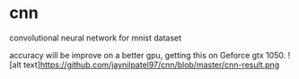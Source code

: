 # cnn
convolutional neural network for mnist dataset

accuracy will be improve on a better gpu, getting this on Geforce gtx 1050.
![alt text]https://github.com/jaynilpatel97/cnn/blob/master/cnn-result.png
